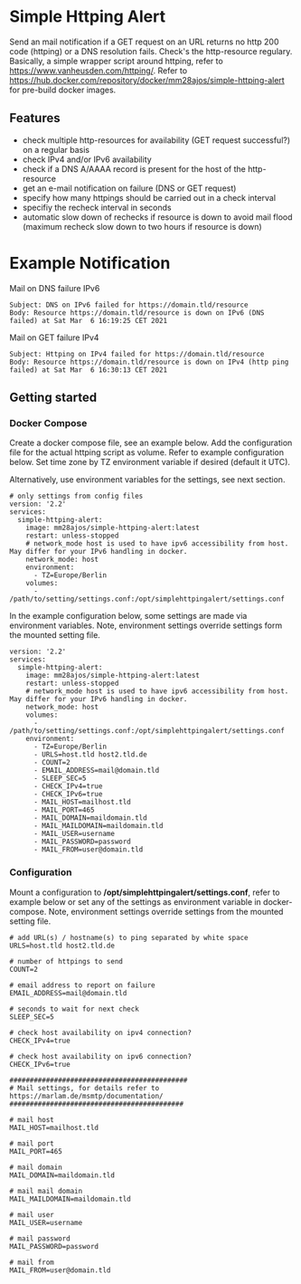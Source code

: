 # Simple Httping Alert
Send an mail notification if a GET request on an URL returns no http 200 code (httping) or a DNS resolution fails. Check's the http-resource regulary.
Basically, a simple wrapper script around httping, refer to https://www.vanheusden.com/httping/. Refer to https://hub.docker.com/repository/docker/mm28ajos/simple-httping-alert for pre-build docker images.

## Features
* check multiple http-resources for availability (GET request successful?) on a regular basis
* check IPv4 and/or IPv6 availability
* check if a DNS A/AAAA record is present for the host of the http-resource
* get an e-mail notification on failure (DNS or GET request)
* specify how many httpings should be carried out in a check interval
* specifiy the recheck interval in seconds
* automatic slow down of rechecks if resource is down to avoid mail flood (maximum recheck slow down to two hours if resource is down)

# Example Notification

Mail on DNS failure IPv6
```
Subject: DNS on IPv6 failed for https://domain.tld/resource
Body: Resource https://domain.tld/resource is down on IPv6 (DNS failed) at Sat Mar  6 16:19:25 CET 2021
```

Mail on GET failure IPv4
```
Subject: Httping on IPv4 failed for https://domain.tld/resource
Body: Resource https://domain.tld/resource is down on IPv4 (http ping failed) at Sat Mar  6 16:30:13 CET 2021
```

## Getting started
### Docker Compose
Create a docker compose file, see an example below. Add the configuration file for the actual httping script as volume. Refer to example configuration below. Set time zone by TZ environment variable if desired (default it UTC).

Alternatively, use environment variables for the settings, see next section.

```
# only settings from config files
version: '2.2'
services:
  simple-httping-alert:
    image: mm28ajos/simple-httping-alert:latest
    restart: unless-stopped
    # network_mode host is used to have ipv6 accessibility from host. May differ for your IPv6 handling in docker.
    network_mode: host
    environment:
      - TZ=Europe/Berlin
    volumes:
      - /path/to/setting/settings.conf:/opt/simplehttpingalert/settings.conf
```
In the example configuration below, some settings are made via environment variables. Note, environment settings override settings form the mounted setting file. 
```
version: '2.2'
services:
  simple-httping-alert:
    image: mm28ajos/simple-httping-alert:latest
    restart: unless-stopped
    # network_mode host is used to have ipv6 accessibility from host. May differ for your IPv6 handling in docker.
    network_mode: host
    volumes:
      - /path/to/setting/settings.conf:/opt/simplehttpingalert/settings.conf
    environment:
      - TZ=Europe/Berlin
      - URLS=host.tld host2.tld.de
      - COUNT=2
      - EMAIL_ADDRESS=mail@domain.tld
      - SLEEP_SEC=5
      - CHECK_IPv4=true
      - CHECK_IPv6=true
      - MAIL_HOST=mailhost.tld
      - MAIL_PORT=465
      - MAIL_DOMAIN=maildomain.tld
      - MAIL_MAILDOMAIN=maildomain.tld
      - MAIL_USER=username
      - MAIL_PASSWORD=password
      - MAIL_FROM=user@domain.tld
```
### Configuration

Mount a configuration to **/opt/simplehttpingalert/settings.conf**, refer to example below or set any of the settings as environment variable in docker-compose. Note, environment settings override settings from the mounted setting file.

```
# add URL(s) / hostname(s) to ping separated by white space
URLS=host.tld host2.tld.de

# number of httpings to send
COUNT=2

# email address to report on failure
EMAIL_ADDRESS=mail@domain.tld

# seconds to wait for next check
SLEEP_SEC=5

# check host availability on ipv4 connection?
CHECK_IPv4=true

# check host availability on ipv6 connection?
CHECK_IPv6=true

############################################
# Mail settings, for details refer to https://marlam.de/msmtp/documentation/
###########################################

# mail host
MAIL_HOST=mailhost.tld

# mail port
MAIL_PORT=465

# mail domain
MAIL_DOMAIN=maildomain.tld

# mail mail domain
MAIL_MAILDOMAIN=maildomain.tld

# mail user
MAIL_USER=username

# mail password
MAIL_PASSWORD=password

# mail from
MAIL_FROM=user@domain.tld
```
